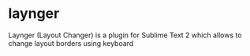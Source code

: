 laynger
=======

Laynger (Layout Changer) is a plugin for Sublime Text 2 which allows to change layout borders using keyboard